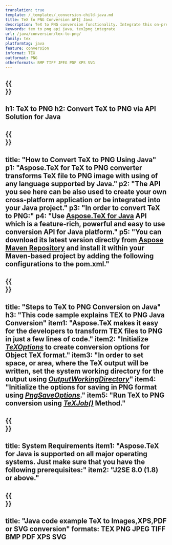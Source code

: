 ```yaml
---
translation: true
template: /_templates/_conversion-child-java.md
title: TeX to PNG Conversion API| Java 
description: TeX to PNG conversion functionality. Integrate this on-premise Java library into your project or use cross-platform applications to convert TeX to PNG.
keywords: tex to png api java, tex2png integrate
url: /java/conversion/tex-to-png/
family: tex
platformtag: java
feature: conversion
informat: TEX
outformat: PNG
otherformats: BMP TIFF JPEG PDF XPS SVG
---
```


{{<section banner>}}
---
h1: TeX to PNG
h2: Convert TeX to PNG via API Solution for Java
---

{{<section overview>}}
---
title: "How to Convert TeX to PNG Using Java"
p1: "Aspose.TeX for TeX to PNG converter transforms TeX file to PNG image with using of any language supported by Java."
p2: "The API you see here can be also used to create your own cross-platform application or be integrated into your Java project."
p3: "In order to convert TeX to PNG:"
p4: "Use [Aspose.TeX for Java](https://products.aspose.com/tex/java) API which is a feature-rich, powerful and easy to use conversion API for Java platform."
p5: "You can download its latest version directly from [Aspose Maven Repository](https://repository.aspose.com/tex/) and install it within your Maven-based project by adding the following configurations to the pom.xml."
---

{{<section feature1>}}
---
title: "Steps to TeX to PNG Conversion on Java"
h3: "This code sample explains TEX to PNG Java Conversion"
item1: "Aspose.TeX makes it easy for the developers to transform TEX files to PNG in just a few lines of code."
item2: "Initialize [*TeXOptions*](https://reference.aspose.com/tex/java/com.aspose.tex/TeXOptions) to create conversion options for Object TeX format."
item3: "In order to set space, or area, where the TeX output will be written, set the system working directory for the output using [*OutputWorkingDirectory*](https://reference.aspose.com/tex/java/com.aspose.tex/TeXOptions#getOutputWorkingDirectory--)"
item4: "Initialize the options for saving in PNG format using [*PngSaveOptions*](https://reference.aspose.com/tex/java/com.aspose.tex.rendering/PngSaveOptions)."
item5: "Run TeX to PNG conversion using [*TeXJob()*](https://reference.aspose.com/tex/java/com.aspose.tex/TeXJob) Method."
---

{{<section feature2>}}
---
title: System Requirements
item1: "Aspose.TeX for Java is supported on all major operating systems. Just make sure that you have the following prerequisites:"
item2: "J2SE 8.0 (1.8) or above."
---

{{<section widget>}}
---
title: "Java code example TeX to Images,XPS,PDF or SVG conversion"
formats: TEX PNG JPEG TIFF BMP PDF XPS SVG
---